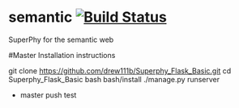 # semantic   [![Build Status](https://travis-ci.org/superphy/semantic.svg?branch=master)](https://travis-ci.org/superphy/semantic)
SuperPhy for the semantic web     

#Master
Installation instructions

git clone https://github.com/drew111b/Superphy_Flask_Basic.git
cd Superphy_Flask_Basic
bash bash/install
./manage.py runserver

- master push test
